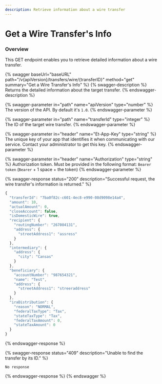 ```yaml
---
description: Retrieve information about a wire transfer
---
```


# Get a Wire Transfer's Info

### Overview

This GET endpoint enables you to retrieve detailed information about a wire transfer.

{% swagger baseUrl="baseURL" path="/v{apiVersion}/transfers/wire/{transferID}" method="get" summary="Get a Wire Transfer's Info" %}
{% swagger-description %}
Returns the detailed information about the target transfer.
{% endswagger-description %}

{% swagger-parameter in="path" name="apiVersion" type="number" %}
The version of the API. By default it's `1.0`.
{% endswagger-parameter %}

{% swagger-parameter in="path" name="transferId" type="integer" %}
The ID of the target wire transfer.
{% endswagger-parameter %}

{% swagger-parameter in="header" name="Et-App-Key" type="string" %}
The unique key of your app that identifies it when communicating with our service. Contact your administrator to get this key.
{% endswagger-parameter %}

{% swagger-parameter in="header" name="Authorization" type="string" %}
Authorization token. Must be provided in the following format: `Bearer token` (`Bearer` + 1 space + the token)
{% endswagger-parameter %}

{% swagger-response status="200" description="Successful request, the wire transfer's information is returned." %}
```javascript
{
  "transferId": "7ba0f82c-c601-4ec8-e990-08d9098e14a4",
  "amount": 10,
  "actualAmount": 0,
  "closeAccount": false,
  "isDomesticWire": true,
  "recipient": {
    "routingNumber": "267084131",
    "address": {
      "streetAddress1": "assress"
    }
  },
  "intermediary": {
    "address": {
      "city": "Cansas"
    }
  },
  "beneficiary": {
    "accountNumber": "987654321",
    "name": "Test",
    "address": {
      "streetAddress1": "streeraddress"
    }
  },
  "iraDistribution": {
    "reason": "NORMAL",
    "federalTaxType": "Tax",
    "stateTaxType": "Tax",
    "federalTaxAmount": 0,
    "stateTaxAmount": 0
  }
}
```
{% endswagger-response %}

{% swagger-response status="409" description="Unable to find the transfer by its ID." %}
```
No response
```
{% endswagger-response %}
{% endswagger %}
